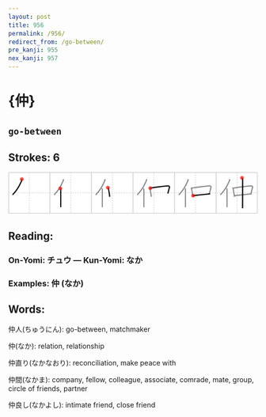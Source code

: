 ```yaml
---
layout: post
title: 956
permalink: /956/
redirect_from: /go-between/
pre_kanji: 955
nex_kanji: 957
---
```


# {仲}

## `go-between`

## Strokes: 6

<div class="stroke"><img src="../images/E4BBB2.png" /></div>

## Reading:

### On-Yomi: チュウ &mdash; Kun-Yomi: なか

### Examples: 仲 (なか)

## Words:

仲人(ちゅうにん): go-between, matchmaker

仲(なか): relation, relationship

仲直り(なかなおり): reconciliation, make peace with

仲間(なかま): company, fellow, colleague, associate, comrade, mate, group, circle of friends, partner

仲良し(なかよし): intimate friend, close friend
